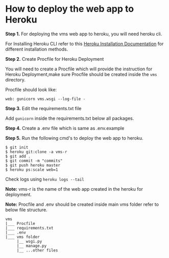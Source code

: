 # How to deploy the web app to Heroku

**Step 1.** For deploying the vms web app to heroku, you will need heroku cli.

   For Installing Heroku CLI refer to this [Heroku Installation Documentation](https://devcenter.heroku.com/articles/heroku-cli) for different installation methods.
   

**Step 2.** Create Procfile for Heroku Deployment
   
   You will need to create a Procfile which will provide the instruction for Heroku Deployment,make sure Procfile should be created inside the `vms` directory.
   
   Procfile should look like:
   
   ```
   web: gunicorn vms.wsgi --log-file -
   ```
   
**Step 3.** Edit the requirements.txt file
 
   Add `gunicorn` inside the requirements.txt below all packages.
   
**Step 4.** Create a .env file which is same as .env.example
  
**Step 5.** Run the following cmd's to deploy the web app to heroku.

  ``` 
  $ git init
  $ heroku git:clone -a vms-r 
  $ git add .
  $ git commit -m "commits"
  $ git push heroku master
  $ heroku ps:scale web=1
  ```
  Check logs using `heroku logs --tail`
  
  **Note:** vms-r is the name of the web app created in the heroku for deployment.
  
  **Note:** Procfile and .env should be created inside main vms folder refer to below file structure.
  
  ```
  vms
  |___ Procfile
  |___ requirements.txt
  |___ .env
  |___ vms folder
       |__ wsgi.py
       |__ manage.py
       |__ ...other files
  
  ```
  
  
  
  
  
   
   
